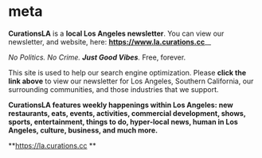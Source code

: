 # meta

**CurationsLA** is a **local Los Angeles newsletter**. You can view our newsletter, and website, here: 
**https://www.la.curations.cc**__

_No Politics. No Crime. **Just Good Vibes**._
Free, forever. 

This site is used to help our search engine optimization. Please **click the link above** to view our newsletter for Los Angeles, Southern California, our surrounding communities, and those industries that we support. 

**CurationsLA features weekly happenings within Los Angeles: new restaurants, eats, events, activities, commercial development, shows, sports, entertainment, things to do, hyper-local news, human in Los Angeles, culture, business, and much more.** 

**https://la.curations.cc
**
